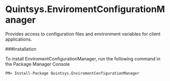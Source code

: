 Quintsys.EnviromentConfigurationManager
=======================================

Provides access to configuration files and environment variables for client applications.



###Installation

To install EnviromentConfigurationManager, run the following command in the Package Manager Console


````
PM> Install-Package Quintsys.EnviromentConfigurationManager
````
